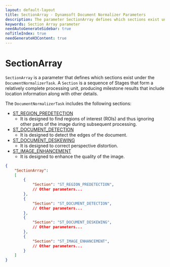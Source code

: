 ```yaml
---
layout: default-layout
title: SectionArray - Dynamsoft Document Normalizer Parameters
description: The parameter SectionArray defines which sections exist under the DocumentNormalizerTask.
keywords: Section Array parameter
needAutoGenerateSidebar: true
noTitleIndex: true
needGenerateH3Content: true
---
```


# SectionArray

`SectionArray` is a parameter that defines which sections exist under the `DocumentNormalizerTask`. A `Section` is a sequence of Stages that form a relatively complete processing unit, producing milestone results that include location information along with other details.

The `DocumentNormalizerTask` includes the following sections:

* [ST_REGION_PREDETECTION](./section-regions-predetection.md)
  * It is designed to find regions of interest (ROIs) and thus ignoring other parts of the image during subsequent processing.
* [ST_DOCUMENT_DETECTION](./section-document-detection.md)
  * It is designed to detect the edges of the document.
* [ST_DOCUMENT_DESKEWING](./section-document-deskewing.md)
  * It is designed to correct perspective distortion.
* [ST_IMAGE_ENHANCEMENT](./section-image-enhancement.md)
  * It is designed to enhance the quality of the image.

```json
{
    "SectionArray":
    [
        {
            "Section": "ST_REGION_PREDETECTION",
            // Other parameters...
        },
        {
            "Section": "ST_DOCUMENT_DETECTION",
            // Other parameters...
        },
        {
            "Section": "ST_DOCUMENT_DESKEWING",
            // Other parameters...
        },
        {
            "Section": "ST_IMAGE_ENHANCEMENT",
            // Other parameters...
        }
    ]
}
```
